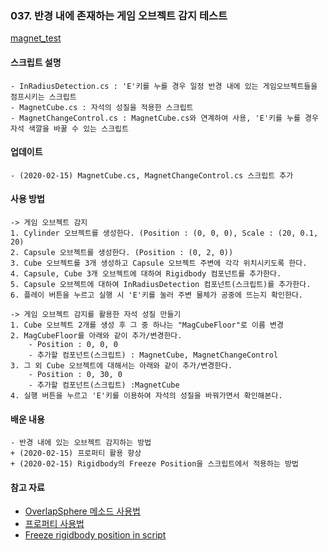 ### 037. 반경 내에 존재하는 게임 오브젝트 감지 테스트


[magnet_test](./magnetTest.gif)

#### 스크립트 설명 
	- InRadiusDetection.cs : 'E'키를 누를 경우 일정 반경 내에 있는 게임오브젝트들을 점프시키는 스크립트
	- MagnetCube.cs : 자석의 성질을 적용한 스크립트
	- MagnetChangeControl.cs : MagnetCube.cs와 연계하여 사용, 'E'키를 누를 경우 자석 색깔을 바꿀 수 있는 스크립트


#### 업데이트
	- (2020-02-15) MagnetCube.cs, MagnetChangeControl.cs 스크립트 추가


#### 사용 방법 
	-> 게임 오브젝트 감지
	1. Cylinder 오브젝트를 생성한다. (Position : (0, 0, 0), Scale : (20, 0.1, 20)
	2. Capsule 오브젝트를 생성한다. (Position : (0, 2, 0))
	3. Cube 오브젝트를 3개 생성하고 Capsule 오브젝트 주변에 각각 위치시키도록 한다.
	4. Capsule, Cube 3개 오브젝트에 대하여 Rigidbody 컴포넌트를 추가한다.
	5. Capsule 오브젝트에 대하여 InRadiusDetection 컴포넌트(스크립트)를 추가한다.
	6. 플레이 버튼을 누르고 실행 시 'E'키를 눌러 주변 물체가 공중에 뜨는지 확인한다.

	-> 게임 오브젝트 감지를 활용한 자석 성질 만들기
	1. Cube 오브젝트 2개를 생성 후 그 중 하나는 "MagCubeFloor"로 이름 변경
	2. MagCubeFloor를 아래와 같이 추가/변경한다.
		- Position : 0, 0, 0
		- 추가할 컴포넌트(스크립트) : MagnetCube, MagnetChangeControl
	3. 그 외 Cube 오브젝트에 대해서는 아래와 같이 추가/변경한다.
		- Position : 0, 30, 0
		- 추가할 컴포넌트(스크립트) :MagnetCube
	4. 실행 버튼을 누르고 'E'키를 이용하여 자석의 성질을 바꿔가면서 확인해본다.


#### 배운 내용 
	- 반경 내에 있는 오브젝트 감지하는 방법
	+ (2020-02-15) 프로퍼티 활용 향상
	+ (2020-02-15) Rigidbody의 Freeze Position을 스크립트에서 적용하는 방법


#### 참고 자료
 - [OverlapSphere 메소드 사용법](https://sharkmino.tistory.com/1437)
 - [프로퍼티 사용법](https://exynoa.tistory.com/153)
 - [Freeze rigidbody position in script](https://answers.unity.com/questions/747872/freeze-rigidbody-position-in-script.html)
